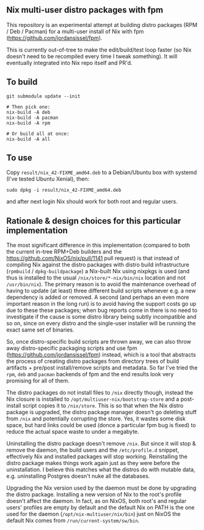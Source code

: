 Nix multi-user distro packages with fpm
---------------------------------------

This repository is an experimental attempt at building distro packages (RPM / Deb / Pacman) for a multi-user install of Nix with fpm (https://github.com/jordansissel/fpm).

This is currently out-of-tree to make the edit/build/test loop faster (so Nix doesn't need to be recompiled every time I tweak something).
It will eventually integrated into Nix repo itself and PR'd.

## To build

````
git submodule update --init

# Then pick one:
nix-build -A deb
nix-build -A pacman
nix-build -A rpm

# Or build all at once:
nix-build -A all
````

## To use
Copy `result/nix_42-FIXME_amd64.deb` to a Debian/Ubuntu box with systemd (I've tested Ubuntu Xenial), then:
````
sudo dpkg -i result/nix_42-FIXME_amd64.deb
````
and after next login Nix should work for both root and regular users.

## Rationale & design choices for this particular implementation

The most significant difference in this implementation (compared to both the current in-tree RPM+Deb builders and the https://github.com/NixOS/nix/pull/1141 pull request)
is that instead of compiling Nix against the distro packages with distro build infrastructure (`rpmbuild` / `dpkg-buildpackage`) a Nix-built Nix using nixpkgs is used (and thus is installed to the usual `/nix/store/*-nix/bin/nix` location and not `/usr/bin/nix`).
The primary reason is to avoid the maintenance overhead of having to update (at least) three different build scripts whenever e.g. a new dependency is added or removed.
A second (and perhaps an even more important reason in the long run) is to avoid having the support costs go up due to these these packages; when bug reports come in there is no need to investigate if the cause is some distro library being subtly incompatible and so on,
since on every distro and the single-user installer will be running the exact same set of binaries.

So, once distro-specific build scripts are thrown away, we can also throw away distro-specific packaging scripts and use fpm (https://github.com/jordansissel/fpm) instead,
which is a tool that abstracts the process of creating distro packages from directory trees of build artifacts + pre/post install/remove scripts and metadata.
So far I've tried the `rpm`, `deb` and `pacman` backends of fpm and the end results look very promising for all of them.

The distro packages do not install files to `/nix` directly though, instead the Nix closure is installed to `/opt/multiuser-nix/bootstrap-store` and a post-install script copies it to `/nix/store`.
This is so that when the Nix distro package is upgraded, the distro package manager doesn't go deleting stuff from `/nix` and potentially corrupting the store.
Yes, it wastes some disk space, but hard links could be used (donce a particular fpm bug is fixed) to reduce the actual space waste to under a megabyte.

Uninstalling the distro package doesn't remove `/nix`. But since it will stop & remove the daemon, the build users and the `/etc/profile.d` snippet, effectively Nix and installed packages will stop working.
Reinstalling the distro package makes things work again just as they were before the uninstallation. I believe this matches what the distros do with mutable data, e.g. uninstalling Postgres doesn't nuke all the databases.

Upgrading the Nix version used by the daemon must be done by upgrading the distro package.
Installing a new version of Nix to the root's profile doesn't affect the daemon.
In fact, as on NixOS, both root's and regular users' profiles are empty by default and the default Nix on PATH is the one used for the daemon (`/opt/nix-multiuser/nix/bin`) just on NixOS the default Nix comes from `/run/current-system/sw/bin`.
